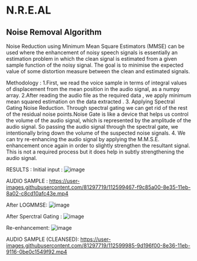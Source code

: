 # N.R.E.AL 
## Noise Removal Algorithm



Noise Reduction using Minimum Mean Square Estimators (MMSE) can be used where the enhancement of noisy speech signals is essentially an estimation problem in which the clean signal is estimated from a given sample function of the noisy signal. The goal is to minimise the expected value of some distortion measure between the clean and estimated signals.

Methodology :
1.First, we read the voice sample in terms of integral values of displacement from the mean position in the audio signal, as a numpy array.
2.After reading the audio file as the required data , we apply minimum mean squared estimation on the data extracted .
3. Applying Spectral Gating Noise Reduction. Through spectral gating we can get rid of the rest of the residual noise points.Noise Gate is like a device that helps us control the volume of the audio signal, which is represented by the amplitude of the audio signal. So passing the audio signal through the spectral gate, we intentionally bring down the volume of the suspected noise signals.
4. We can try re-enhancing the audio signal by applying the M.M.S.E. enhancement once again in order to slightly strengthen the resultant signal. This is not a required process but it does help in subtly strengthening the audio signal.

RESULTS :
Initial input : 
![image](https://user-images.githubusercontent.com/81297719/112599165-90e0e200-8e35-11eb-972a-be4d61058278.png)

AUDIO SAMPLE : https://user-images.githubusercontent.com/81297719/112599467-f9c85a00-8e35-11eb-8a02-c8cd10afc43e.mp4


After LOGMMSE:
![image](https://user-images.githubusercontent.com/81297719/112599557-1e243680-8e36-11eb-80d9-0493884efce5.png)

After Sperctral Gating :
![image](https://user-images.githubusercontent.com/81297719/112599596-2e3c1600-8e36-11eb-927e-420de9ba6432.png)


Re-enhancement:
![image](https://user-images.githubusercontent.com/81297719/112599704-4ca21180-8e36-11eb-8670-2a88183c8128.png)

AUDIO SAMPLE (CLEANSED): https://user-images.githubusercontent.com/81297719/112599985-9d196f00-8e36-11eb-9116-0be0c1549f92.mp4



